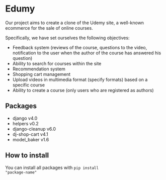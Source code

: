 # Edumy


Our project aims to create a clone of the Udemy site, a well-known ecommerce for the sale of online courses.

Specifically, we have set ourselves the following objectives:
- Feedback system (reviews of the course, questions to the video, notification to the user when the author of the course has answered his question)
- Ability to search for courses within the site
- Recommendation system
- Shopping cart management
- Upload videos in multimedia format (specify formats) based on a specific course
- Ability to create a course (only users who are registered as authors)

## Packages
- django v4.0  
- helpers v0.2
- django-cleanup v6.0
- dj-shop-cart v4.1
- model_baker v1.6

## How to install

You can install all packages with <code>pip install "package-name"</code>
